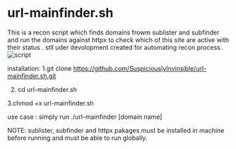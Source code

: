# url-mainfinder.sh
This is a recon script which finds domains frowm sublister and subfinder and run the domains against httpx to check which of this site are active with their status . stll uder devolopment  created for automating recon process.
![script](https://github.com/user-attachments/assets/7ed8deda-cf36-4c99-896c-f465a56018fc)



installation: 
1.git clone https://github.com/SuspiciouslyInvinsible/url-mainfinder.sh.git

2. cd url-mainfinder.sh

3.chmod +x url-mainfinder.sh

use case : simply run ./url-mainfinder [domain name]

NOTE: sublister, subfinder and httpx pakages must be installed in machine before running and must be able to run globally.
